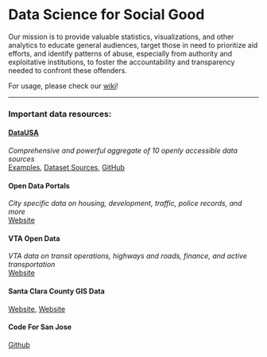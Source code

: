 # Data Science for Social Good

Our mission is to provide valuable statistics, visualizations, and other analytics to educate general audiences, target those in need to prioritize aid efforts, and identify patterns of abuse, especially from authority and exploitative institutions, to foster the accountability and transparency needed to confront these offenders.


For usage, please check our [wiki](https://github.com/svdsa-org/Data-Science-for-Social-Good/wiki)!

---

### Important data resources:

#### [DataUSA](https://github.com/svdsa-org/Data-Science-for-Social-Good/wiki/Data-USA)
_Comprehensive and powerful aggregate of 10 openly accessible data sources_  
[Examples](https://datausa.io/profile/geo/san-jose-ca/),
[Dataset Sources](https://datausa.io/about/datasets/),
[GitHub](https://github.com/DataUSA/datausa-api/wiki)

#### Open Data Portals
_City specific data on housing, development, traffic, police records, and more_  
[Website](https://data.sanjoseca.gov/home)

#### VTA Open Data
_VTA data on transit operations, highways and roads, finance, and active transportation_  
[Website](https://data.vta.org/)

#### Santa Clara County GIS Data
[Website](http://prod-sccgov.opendata.arcgis.com/),
[Website](https://www.sccgov.org/sites/gis/gisdata/pages/available-gis-data.aspx)

#### Code For San Jose
[Github](https://github.com/codeforsanjose)
